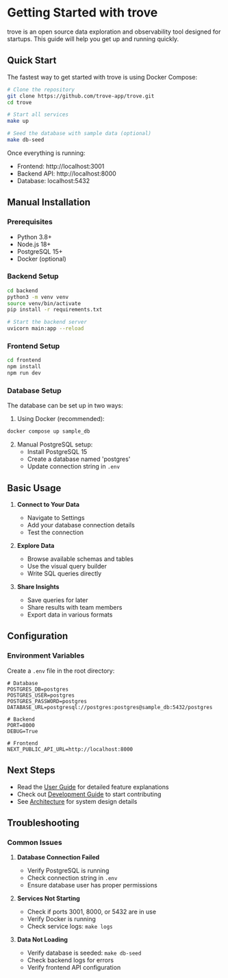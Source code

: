 # Getting Started with trove

trove is an open source data exploration and observability tool designed for startups. This guide will help you get up and running quickly.

## Quick Start

The fastest way to get started with trove is using Docker Compose:

```bash
# Clone the repository
git clone https://github.com/trove-app/trove.git
cd trove

# Start all services
make up

# Seed the database with sample data (optional)
make db-seed
```

Once everything is running:
- Frontend: http://localhost:3001
- Backend API: http://localhost:8000
- Database: localhost:5432

## Manual Installation

### Prerequisites

- Python 3.8+
- Node.js 18+
- PostgreSQL 15+
- Docker (optional)

### Backend Setup

```bash
cd backend
python3 -m venv venv
source venv/bin/activate
pip install -r requirements.txt

# Start the backend server
uvicorn main:app --reload
```

### Frontend Setup

```bash
cd frontend
npm install
npm run dev
```

### Database Setup

The database can be set up in two ways:

1. Using Docker (recommended):
```bash
docker compose up sample_db
```

2. Manual PostgreSQL setup:
   - Install PostgreSQL 15
   - Create a database named 'postgres'
   - Update connection string in `.env`

## Basic Usage

1. **Connect to Your Data**
   - Navigate to Settings
   - Add your database connection details
   - Test the connection

2. **Explore Data**
   - Browse available schemas and tables
   - Use the visual query builder
   - Write SQL queries directly

3. **Share Insights**
   - Save queries for later
   - Share results with team members
   - Export data in various formats

## Configuration

### Environment Variables

Create a `.env` file in the root directory:

```env
# Database
POSTGRES_DB=postgres
POSTGRES_USER=postgres
POSTGRES_PASSWORD=postgres
DATABASE_URL=postgresql://postgres:postgres@sample_db:5432/postgres

# Backend
PORT=8000
DEBUG=True

# Frontend
NEXT_PUBLIC_API_URL=http://localhost:8000
```

## Next Steps

- Read the [User Guide](./user-guide.md) for detailed feature explanations
- Check out [Development Guide](./development.md) to start contributing
- See [Architecture](./architecture.md) for system design details

## Troubleshooting

### Common Issues

1. **Database Connection Failed**
   - Verify PostgreSQL is running
   - Check connection string in `.env`
   - Ensure database user has proper permissions

2. **Services Not Starting**
   - Check if ports 3001, 8000, or 5432 are in use
   - Verify Docker is running
   - Check service logs: `make logs`

3. **Data Not Loading**
   - Verify database is seeded: `make db-seed`
   - Check backend logs for errors
   - Verify frontend API configuration 